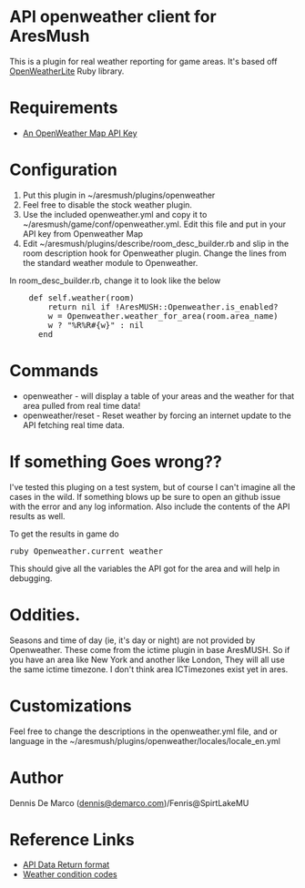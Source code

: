 # API openweather client for AresMush

This is a plugin for real weather reporting for game areas.
It's based off [OpenWeatherLite](https://github.com/zsyed91/) Ruby library.

# Requirements
* [An OpenWeather Map API Key](https://openweathermap.org/)

# Configuration
1. Put this plugin in ~/aresmush/plugins/openweather
1. Feel free to disable the stock weather plugin.
1. Use the included openweather.yml and copy it to  ~/aresmush/game/conf/openweather.yml. Edit this file and put in your API key from Openweather Map
1. Edit ~/aresmush/plugins/describe/room_desc_builder.rb and slip in the room
description hook for Openweather plugin. Change the lines from the standard
weather module to Openweather.

In room_desc_builder.rb, change it to look like the below
<pre>
    def self.weather(room)
        return nil if !AresMUSH::Openweather.is_enabled?
        w = Openweather.weather_for_area(room.area_name)
        w ? "%R%R#{w}" : nil
      end
</pre>
# Commands
* openweather - will display a table of your areas and the weather for that area pulled from real time data!
* openweather/reset - Reset weather by forcing an internet update to the API fetching real time data.

# If something Goes wrong??
I've tested this pluging on a test system, but of course I can't imagine all
the cases in the wild. If something blows up be sure to open an github issue with
the error and any log information. Also include the contents of the API results as well. 

To get the results
in game do 
<pre>
ruby Openweather.current_weather
</pre> This should give all the variables the API got for the area and will help in debugging.

# Oddities.
Seasons and time of day (ie, it's day or night) are not provided by Openweather. These come from the ictime plugin in base AresMUSH. So if you have an area like New York and another like London, They will all use the same ictime timezone. I don't
think area ICTimezones exist yet in ares.

# Customizations
Feel free to change the descriptions in the openweather.yml file, and or 
language in the ~/aresmush/plugins/openweather/locales/locale_en.yml

# Author
Dennis De Marco (dennis@demarco.com)/Fenris@SpirtLakeMU
# Reference Links
* [API Data Return format](https://openweathermap.org/current#current_JSON)
* [Weather condition codes](https://openweathermap.org/weather-conditions)
